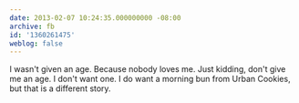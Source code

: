 ```yaml
---
date: 2013-02-07 10:24:35.000000000 -08:00
archive: fb
id: '1360261475'
weblog: false
---
```


I wasn't given an age. Because nobody loves me. Just kidding, don't give me an age. I don't want one. I do want a morning bun from Urban Cookies, but that is a different story.

